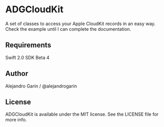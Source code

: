 # ADGCloudKit

A set of classes to access your Apple CloudKit records in an easy way. Check the example until I can complete the documentation.

## Requirements

Swift 2.0 SDK Beta 4

## Author

Alejandro Garin / @alejandrogarin

## License

ADGCloudKit is available under the MIT license. See the LICENSE file for more info.
